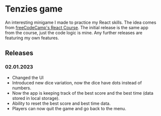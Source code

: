 # Tenzies game
An interesting minigame I made to practice my React skills. The idea comes from [freeCodeCamp's React Course](https://www.youtube.com/watch?v=bMknfKXIFA8&t). The initial release is the same app from the course, just the code logic is mine. Any further releases are featuring my own features.

## Releases
### 02.01.2023
- Changed the UI
- Introduced new dice variation, now the dice have dots instead of numbers.
- Now the app is keeping track of the best score and the best time (data stored in local storage).
- Ability to reset the best score and best time data.
- Players can now quit the game and go back to the menu.